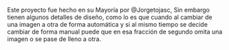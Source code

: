 Este proyecto fue hecho en su Mayoría por @Jorgetojasc, Sin embargo tienen algunos detalles de diseño, como lo es que cuando al cambiar de una imagen a otra de forma automática y si al mismo tiempo se decide cambiar de forma manual puede que en esa fracción de segundo omita una imagen o se pase de lleno a otra.